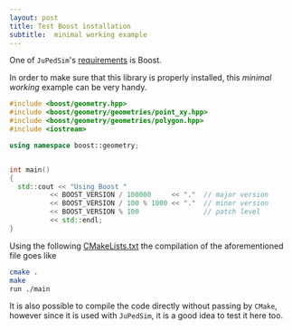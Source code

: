 ```yaml
---
layout: post
title: Test Boost installation
subtitle:  minimal working example
---
```


<script src="https://cdn.mathjax.org/mathjax/latest/MathJax.js?config=TeX-AMS-MML_HTMLorMML" type="text/javascript"></script>

One of  `JuPedSim`'s [requirements](2016-11-02-Requirements) is Boost. 

In order to make sure that this library is properly installed,  this *minimal working* example can be very handy.

```c++
#include <boost/geometry.hpp>
#include <boost/geometry/geometries/point_xy.hpp>
#include <boost/geometry/geometries/polygon.hpp>
#include <iostream>

using namespace boost::geometry;


int main()
{
  std::cout << "Using Boost "
          << BOOST_VERSION / 100000     << "."  // major version
          << BOOST_VERSION / 100 % 1000 << "."  // minor version
          << BOOST_VERSION % 100                // patch level
          << std::endl;
}
```

Using the following [CMakeLists.txt](https://cst.version.fz-juelich.de/jupedsim/jpscore/snippets/3) 
the compilation of the aforementioned file goes like

```bash
cmake .
make
run ./main
```

It is also possible to compile the code directly without passing by `CMake`, however since it is used with `JuPedSim`, it is a 
good idea to test it here too. 



